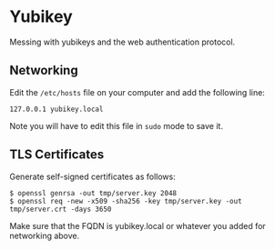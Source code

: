# Yubikey

Messing with yubikeys and the web authentication protocol.

## Networking

Edit the `/etc/hosts` file on your computer and add the following line:

```
127.0.0.1 yubikey.local
```

Note you will have to edit this file in `sudo` mode to save it.

## TLS Certificates

Generate self-signed certificates as follows:

```
$ openssl genrsa -out tmp/server.key 2048
$ openssl req -new -x509 -sha256 -key tmp/server.key -out tmp/server.crt -days 3650
```

Make sure that the FQDN is yubikey.local or whatever you added for networking above.
